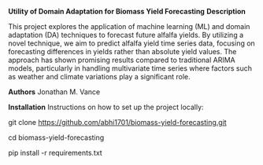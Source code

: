 **Utility of Domain Adaptation for Biomass Yield Forecasting**
**Description**

This project explores the application of machine learning (ML) and domain adaptation (DA) techniques to forecast future alfalfa yields. By utilizing a novel technique, we aim to predict alfalfa yield time series data, focusing on forecasting differences in yields rather than absolute yield values. The approach has shown promising results compared to traditional ARIMA models, particularly in handling multivariate time series where factors such as weather and climate variations play a significant role.

**Authors**
Jonathan M. Vance

**Installation**
Instructions on how to set up the project locally:

git clone https://github.com/abhi1701/biomass-yield-forecasting.git

cd biomass-yield-forecasting

pip install -r requirements.txt


